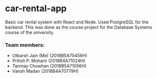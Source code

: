 # car-rental-app
Basic car rental system with React and Node. Used PostgreSQL for the backend.
This was done as the course project for the Database Systems course of the university. 

### Team members:
  * Utkarsh Jain (Me) (2018B5A70456H)
  * Pritish P. Moharir (2018B4A71024H)
  * Tanmay Chowhan (2018B5A71056H)
  * Vansh Madan (2018B4A70779H)
